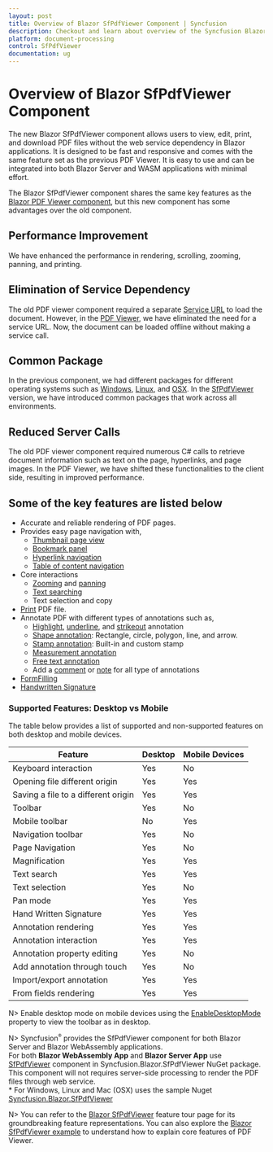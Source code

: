 ```yaml
---
layout: post
title: Overview of Blazor SfPdfViewer Component | Syncfusion
description: Checkout and learn about overview of the Syncfusion Blazor SfPdfViewer component and much more details.
platform: document-processing
control: SfPdfViewer
documentation: ug
---
```


# Overview of Blazor SfPdfViewer Component

The new Blazor SfPdfViewer component allows users to view, edit, print, and download PDF files without the web service dependency in Blazor applications. It is designed to be fast and responsive and comes with the same feature set as the previous PDF Viewer. It is easy to use and can be integrated into both Blazor Server and WASM applications with minimal effort.

The Blazor SfPdfViewer component shares the same key features as the [Blazor PDF Viewer component](https://help.syncfusion.com/document-processing/pdf/pdf-viewer/blazor/overview), but this new component has some advantages over the old component.

## Performance Improvement

We have enhanced the performance in rendering, scrolling, zooming, panning, and printing.  

## Elimination of Service Dependency

The old PDF viewer component required a separate [Service URL](https://help.syncfusion.com/document-processing/pdf/pdf-viewer/blazor/getting-started/web-assembly-application) to load the document. However, in the [PDF Viewer](https://helpstaging.syncfusion.com/document-processing/pdf/pdf-viewer2/blazor/getting-started/web-assembly-application), we have eliminated the need for a service URL. Now, the document can be loaded offline without making a service call. 

## Common Package

In the previous component, we had different packages for different operating systems such as [Windows](https://www.nuget.org/packages/Syncfusion.Blazor.PdfViewerServer.Windows), [Linux](https://www.nuget.org/packages/Syncfusion.Blazor.PdfViewerServer.Linux), and [OSX](https://www.nuget.org/packages/Syncfusion.Blazor.PdfViewerServer.OSX). In the [SfPdfViewer](https://www.nuget.org/packages/Syncfusion.Blazor.SfPdfViewer) version, we have introduced common packages that work across all environments. 

## Reduced Server Calls

The old PDF viewer component required numerous C# calls to retrieve document information such as text on the page, hyperlinks, and page images. In the PDF Viewer, we have shifted these functionalities to the client side, resulting in improved performance. 

## Some of the key features are listed below

* Accurate and reliable rendering of PDF pages.
* Provides easy page navigation with,
    * [Thumbnail page view](https://helpstaging.syncfusion.com/document-processing/pdf/pdf-viewer2/blazor/navigation#page-thumbnail-navigation)
    * [Bookmark panel](https://helpstaging.syncfusion.com/document-processing/pdf/pdf-viewer2/blazor/navigation#bookmark-navigation)
    * [Hyperlink navigation](https://helpstaging.syncfusion.com/document-processing/pdf/pdf-viewer2/blazor/navigation#hyperlink-navigation)
    * [Table of content navigation](https://helpstaging.syncfusion.com/document-processing/pdf/pdf-viewer2/blazor/navigation#table-of-content-navigation)
* Core interactions
    * [Zooming](https://helpstaging.syncfusion.com/document-processing/pdf/pdf-viewer2/blazor/magnification) and [panning](https://helpstaging.syncfusion.com/document-processing/pdf/pdf-viewer2/blazor/interaction#panning-mode)
    * [Text searching](https://helpstaging.syncfusion.com/document-processing/pdf/pdf-viewer2/blazor/text-search)
    * Text selection and copy
* [Print](https://helpstaging.syncfusion.com/document-processing/pdf/pdf-viewer2/blazor/print) PDF file.
* Annotate PDF with different types of annotations such as,
    * [Highlight](https://helpstaging.syncfusion.com/document-processing/pdf/pdf-viewer2/blazor/annotation/text-markup-annotation#highlight-a-text), [underline](https://helpstaging.syncfusion.com/document-processing/pdf/pdf-viewer2/blazor/annotation/text-markup-annotation#underline-a-text), and [strikeout](https://helpstaging.syncfusion.com/document-processing/pdf/pdf-viewer2/blazor/annotation/text-markup-annotation#strikethrough-a-text) annotation
    * [Shape annotation](https://helpstaging.syncfusion.com/document-processing/pdf/pdf-viewer2/blazor/annotation/shape-annotation): Rectangle, circle, polygon, line, and arrow.
    * [Stamp annotation](https://helpstaging.syncfusion.com/document-processing/pdf/pdf-viewer2/blazor/annotation/stamp-annotation): Built-in and custom stamp
    * [Measurement annotation](https://helpstaging.syncfusion.com/document-processing/pdf/pdf-viewer2/blazor/annotation/measurement-annotation)
    * [Free text annotation](https://helpstaging.syncfusion.com/document-processing/pdf/pdf-viewer2/blazor/annotation/free-text-annotation)
    * Add a [comment](https://helpstaging.syncfusion.com/document-processing/pdf/pdf-viewer2/blazor/annotation/comments) or [note](https://helpstaging.syncfusion.com/document-processing/pdf/pdf-viewer2/blazor/annotation/sticky-notes-annotation) for all type of annotations
* [FormFilling](https://helpstaging.syncfusion.com/document-processing/pdf/pdf-viewer2/blazor/form-filling)
* [Handwritten Signature](https://helpstaging.syncfusion.com/document-processing/pdf/pdf-viewer2/blazor/hand-written-signature)

### Supported Features: Desktop vs Mobile

The table below provides a list of supported and non-supported features on both desktop and mobile devices.

|Feature|Desktop|Mobile Devices|
|--|--|--|	
|Keyboard interaction|	Yes|	No|
|Opening file different origin|	Yes|	Yes|
|Saving a file to a different origin|	Yes	|Yes|
|Toolbar|	Yes	|No|
|Mobile toolbar|	No	|Yes|
|Navigation toolbar|	Yes	|No|
|Page Navigation|	Yes|	No|
|Magnification|	Yes|	Yes|
|Text search|	Yes|	Yes|
|Text selection|	Yes|	No|
|Pan mode|	Yes|	Yes|
|Hand Written Signature|	Yes|	Yes|
|Annotation rendering|	Yes|	Yes|
|Annotation interaction|	Yes|	Yes|
|Annotation property editing|	Yes|	No|
|Add annotation through touch|	Yes|	No|
|Import/export annotation|	Yes|	Yes|
|From fields rendering|	Yes|	Yes|

N> Enable desktop mode on mobile devices using the [EnableDesktopMode](https://help.syncfusion.com/cr/blazor/Syncfusion.Blazor.SfPdfViewer.PdfViewerBase.html#Syncfusion_Blazor_SfPdfViewer_PdfViewerBase_EnableDesktopMode) property to view the toolbar as in desktop.

N> Syncfusion<sup style="font-size:70%">&reg;</sup> provides the SfPdfViewer component for both Blazor Server and Blazor WebAssembly applications.
<br />For both **Blazor WebAssembly App** and **Blazor Server App** use [SfPdfViewer](https://help.syncfusion.com/cr/blazor/Syncfusion.Blazor.PdfViewer.SfPdfViewer.html) component in Syncfusion.Blazor.SfPdfViewer NuGet package. This component will not requires server-side processing to render the PDF files through web service.
<br/>* For Windows, Linux and Mac (OSX) uses the sample Nuget [Syncfusion.Blazor.SfPdfViewer](https://www.nuget.org/packages/Syncfusion.Blazor.SfPdfViewer)

N> You can refer to the [Blazor SfPdfViewer](
https://www.syncfusion.com/blazor-components/blazor-pdf-viewer) feature tour page for its groundbreaking feature representations. You can also explore the [Blazor SfPdfViewer example](https://blazor.syncfusion.com/demos/pdf-viewer2/default-functionalities?theme=fluent) to understand how to explain core features of PDF Viewer.
